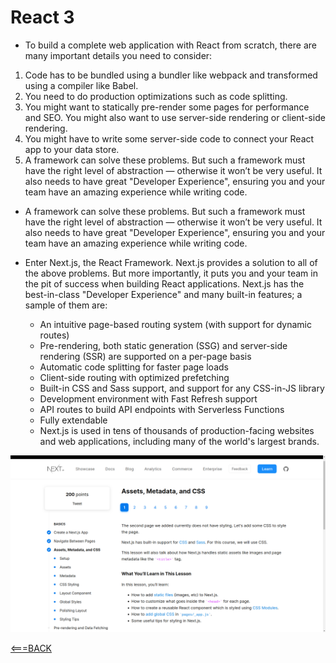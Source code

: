 # React 3

- To build a complete web application with React from scratch, there are many important details you need to consider:

1. Code has to be bundled using a bundler like webpack and transformed using a compiler like Babel.
2. You need to do production optimizations such as code splitting.
3. You might want to statically pre-render some pages for performance and SEO. You might also want to use server-side rendering or client-side rendering.
4. You might have to write some server-side code to connect your React app to your data store.
5. A framework can solve these problems. But such a framework must have the right level of abstraction — otherwise it won’t be very useful. It also needs to have great "Developer Experience", ensuring you and your team have an amazing experience while writing code.

- A framework can solve these problems. But such a framework must have the right level of abstraction — otherwise it won’t be very useful. It also needs to have great "Developer Experience", ensuring you and your team have an amazing experience while writing code.

- Enter Next.js, the React Framework. Next.js provides a solution to all of the above problems. But more importantly, it puts you and your team in the pit of success when building React applications. Next.js has the best-in-class "Developer Experience" and many built-in features; a sample of them are:

    - An intuitive page-based routing system (with support for dynamic routes)
    - Pre-rendering, both static generation (SSG) and server-side rendering (SSR) are supported on a per-page basis
    - Automatic code splitting for faster page loads
    - Client-side routing with optimized prefetching
    - Built-in CSS and Sass support, and support for any CSS-in-JS library
    - Development environment with Fast Refresh support
    - API routes to build API endpoints with Serverless Functions
    - Fully extendable
    - Next.js is used in tens of thousands of production-facing websites and web applications, including many of the world's largest brands.

<img src="assests/finishedNextJS.png">

[<===BACK](../README.md)
